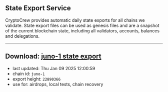 ## State Export Service
CryptoCrew provides automatic daily state exports for all chains we validate. State export files can be used as genesis files and are a snapshot of the current blockchain state, including all validators, accounts, balances and delegations.

---
**Download: [juno-1 state export](https://dl-eu2.ccvalidators.com/SERVICE/juno/juno-1_export_22890366.json)**
---

- last updated: Thu Jan 09 2025 12:00:59
- chain id: `juno-1`
- export height: `22890366`
- use for: airdrops, local tests, chain recovery
